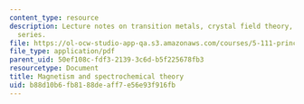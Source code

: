 ```yaml
---
content_type: resource
description: Lecture notes on transition metals, crystal field theory, and the spectrochemical
  series.
file: https://ol-ocw-studio-app-qa.s3.amazonaws.com/courses/5-111-principles-of-chemical-science-fall-2008/b88d10b6fb8188deaff7e56e93f916fb_lecnotes30.pdf
file_type: application/pdf
parent_uid: 50ef108c-fdf3-2139-3c6d-b5f225678fb3
resourcetype: Document
title: Magnetism and spectrochemical theory
uid: b88d10b6-fb81-88de-aff7-e56e93f916fb
---
```

